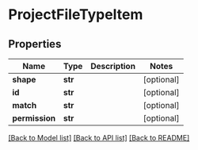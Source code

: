 # ProjectFileTypeItem

## Properties
Name | Type | Description | Notes
------------ | ------------- | ------------- | -------------
**shape** | **str** |  | [optional] 
**id** | **str** |  | [optional] 
**match** | **str** |  | [optional] 
**permission** | **str** |  | [optional] 

[[Back to Model list]](../README.md#documentation-for-models) [[Back to API list]](../README.md#documentation-for-api-endpoints) [[Back to README]](../README.md)


